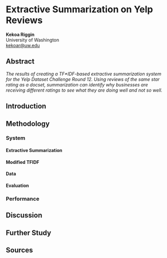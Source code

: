 # Extractive Summarization on Yelp Reviews

**Kekoa Riggin**  
University of Washington  
kekoar@uw.edu

## Abstract

_The results of creating a TF\*IDF-based extractive summarization system for the Yelp Dataset Challenge Round 12. Using reviews of the same star rating as a docset, summarization can identify why businesses are receiving different ratings to see what they are doing well and not so well._

## Introduction

## Methodology

### System

#### Extractive Summarization

#### Modified TFIDF

#### Data

#### Evaluation

### Performance

## Discussion

## Further Study

## Sources